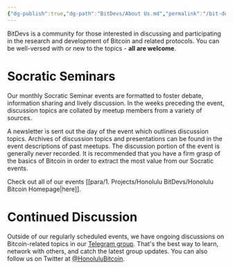 ```yaml
---
{"dg-publish":true,"dg-path":"BitDevs/About Us.md","permalink":"/bit-devs/about-us/","title":"About Us","noteIcon":"3","created":"2022-02-01T12:05:06.346-10:00","updated":"2023-05-13T22:52:05.152-10:00"}
---
```



BitDevs is a community for those interested in discussing and participating in the research and development of Bitcoin and related protocols. You can be well-versed with or new to the topics - **all are welcome**.

# Socratic Seminars

Our monthly Socratic Seminar events are formatted to foster debate, information sharing and lively discussion. In the weeks preceding the event, discussion topics are collated by meetup members from a variety of sources.

A newsletter is sent out the day of the event which outlines discussion topics. Archives of discussion topics and presentations can be found in the event descriptions of past meetups. The discussion portion of the event is generally never recorded. It is recommended that you have a firm grasp of the basics of Bitcoin in order to extract the most value from our Socratic events.

Check out all of our events [[para/1. Projects/Honolulu BitDevs/Honolulu Bitcoin Homepage\|here]].

# Continued Discussion

Outside of our regularly scheduled events, we have ongoing discussions on Bitcoin-related topics in our [Telegram group](https://t.me/+Y5QaLhylSNJjMDEx). That's the best way to learn, network with others, and catch the latest group updates. You can also follow us on Twitter at [@HonoluluBitcoin](https://twitter.com/HonoluluBitcoin?s=20).